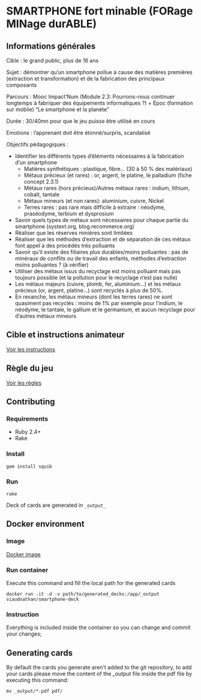 # SMARTPHONE fort minable (FORage MINage durABLE)

## Informations générales
Cible : le grand public, plus de 16 ans

Sujet : démontrer qu’un smartphone pollue à cause des matières premières (extraction et transformation) et de la fabrication des principaux composants

Parcours : Mooc Impact’Num (Module 2.3: Pourrons-nous continuer longtemps à fabriquer des équipements informatiques ?) + Epoc (formation sur mobile) “Le smartphone et la planète”

Durée : 30/40mn pour que le jeu puisse être utilisé en cours

Emotions : l’apprenant doit être étonné/surpris, scandalisé

Objectifs pédagogiques :  
- Identifier les différents types d’éléments nécessaires à la fabrication d’un smartphone
  - Matières synthétiques : plastique, fibre… (30 à 50 % des matériaux)
  - Métaux précieux (et rares) : or, argent, le platine, le palladium (fiche concept 2.3.1)
  - Métaux rares (hors précieux)/Autres métaux rares : indium, lithium, cobalt, tantale
  - Métaux mineurs (et non rares): aluminium, cuivre, Nickel
  - Terres rares : pas rare mais difficile à extraire : néodyme, praséodyme, terbium et dysprosium
- Savoir quels types de métaux sont nécessaires pour chaque partie du smartphone (systext.org, blog.recommerce.org)
- Réaliser que les réserves minières sont limitées
- Réaliser que les méthodes d’extraction et de séparation de ces métaux font appel à des procédés très polluants
- Savoir qu’il existe des filiaires plus durables/moins polluantes : pas de minéraux de conflits ou de travail des enfants, méthodes d’extraction moins polluantes ? (à vérifier)
- Utiliser des métaux issus du recyclage est moins polluant mais pas toujours possible (et la pollution pour le recyclage n’est pas nulle)
- Les métaux majeurs (cuivre, plomb, fer, aluminium…) et les métaux précieux (or, argent, platine…) sont recyclés à plus de 50%.
- En revanche, les métaux mineurs (dont les terres rares) ne sont quasiment pas recyclés : moins de 1% par exemple pour l’indium, le néodyme, le tantale, le gallium et le germanium, et aucun recyclage pour d’autres métaux mineurs

## Cible et instructions animateur

[Voir les instructions](./PNP.md)

## Règle du jeu

[Voir les règles](./RULES.md)


## Contributing

### Requirements

- Ruby 2.4+
- Rake

### Install

`gem install squib`

### Run

`rake`

Deck of cards are generated in `_output_`

## Docker environment

### Image
[Docker image](https://hub.docker.com/r/viaudnathan/smartphone-deck)

### Run container
Execute this command and fill the local path for the generated cards
```shell
docker run -it -d -v path/to/generated_decks:/app/_output viaudnathan/smartphone-deck
```

### Instruction
Everything is included inside the container so you can change and commit your changes;

## Generating cards
By default the cards you generate aren't added to the git repository, to add your cards please move the content of the _output file inside the pdf file by executing this command:
```shell
mv _output/*.pdf pdf/
```

